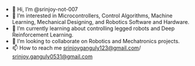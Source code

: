 - 👋 Hi, I’m @srinjoy-not-007
- 👀 I’m interested in Microcontrollers, Control Algorithms, Machine Learning, Mechanical Designing, and Robotics Software and Hardware. 
- 🌱 I’m currently learning about controlling legged robots and Deep Reinforcement Learning.
- 💞️ I’m looking to collaborate on Robotics and Mechatronics projects.
- 📫 How to reach me srinjoyganguly123@gmail.com/ srinjoy.ganguly0531@gmail.com

<!---
srinjoy-not-007/srinjoy-not-007 is a ✨ special ✨ repository because its `README.md` (this file) appears on your GitHub profile.
You can click the Preview link to take a look at your changes.
--->

